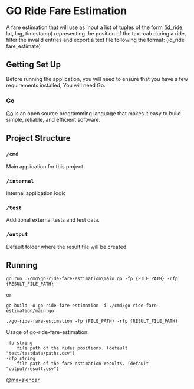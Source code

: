 # GO Ride Fare Estimation

A fare estimation that will use as input a list of tuples of the form (id_ride, lat, lng, timestamp) representing the position of the taxi-cab during a ride, filter the invalid entries and export a text file following the format: (id_ride fare_estimate)


## Getting Set Up

Before running the application, you will need to ensure that you have a few requirements installed;
You will need Go.

### Go

[Go](https://golang.org/) is an open source programming language that makes it easy to build simple, reliable, and efficient software.

## Project Structure

### `/cmd`

Main application for this project.

### `/internal`

Internal application logic

### `/test`

Additional external tests and test data.

### `/output`

Default folder where the result file will be created.

## Running

    go run .\cmd\go-ride-fare-estimation\main.go -fp {FILE_PATH} -rfp {RESULT_FILE_PATH}

or

    go build -o go-ride-fare-estimation -i ./cmd/go-ride-fare-estimation/main.go

    ./go-ride-fare-estimation -fp {FILE_PATH} -rfp {RESULT_FILE_PATH}


Usage of go-ride-fare-estimation:

    -fp string
        file path of the rides positions. (default "test/testdata/paths.csv")
    -rfp string
        file path of the fare estimation results. (default "output/result.csv")


[@maxalencar](https://github.com/maxalencar)